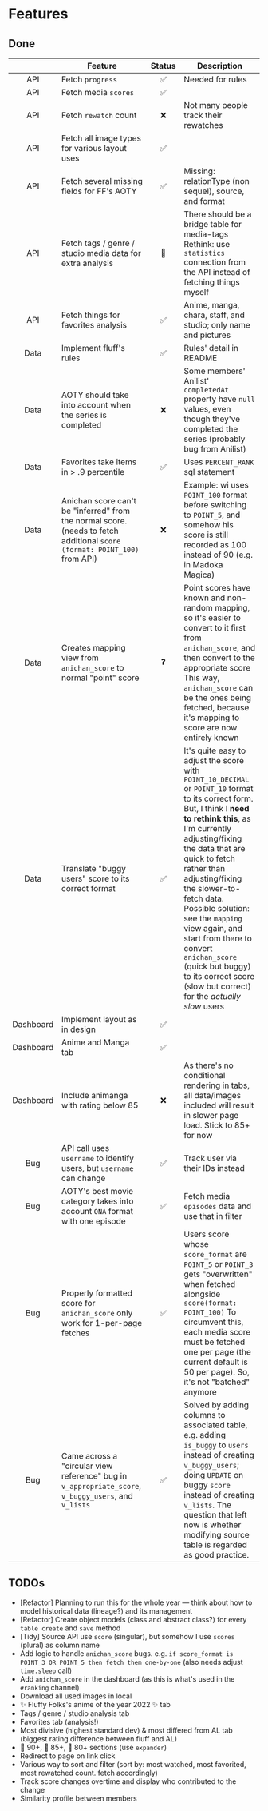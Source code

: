 # Features

## Done

|           | Feature                                                                                                                   | Status | Description                                                                                                                                                                                                                                                                                                                                                                                                                                                         |
|:---------:|---------------------------------------------------------------------------------------------------------------------------|:------:|---------------------------------------------------------------------------------------------------------------------------------------------------------------------------------------------------------------------------------------------------------------------------------------------------------------------------------------------------------------------------------------------------------------------------------------------------------------------|
|    API    | Fetch `progress`                                                                                                          |    ✅️   | Needed for rules                                                                                                                                                                                                                                                                                                                                                                                                                                                    |
|    API    | Fetch media `scores`                                                                                                      |    ✅️   |                                                                                                                                                                                                                                                                                                                                                                                                                                                                     |
|    API    | Fetch `rewatch` count                                                                                                     |    ❌️   | Not many people track their rewatches                                                                                                                                                                                                                                                                                                                                                                                                                               |
|    API    | Fetch all image types for various layout uses                                                                             |    ✅️   |                                                                                                                                                                                                                                                                                                                                                                                                                                                                     |
|    API    | Fetch several missing fields for FF's AOTY                                                                                |    ✅️   | Missing: relationType (non sequel), source, and format                                                                                                                                                                                                                                                                                                                                                                                                              |
|    API    | Fetch tags / genre / studio media data for extra analysis                                                                 |    💭️   | There should be a bridge table for media-tags  Rethink: use `statistics` connection from the API instead of fetching things myself                                                                                                                                                                                                                                                                                                                                  |
|    API    | Fetch things for favorites analysis                                                                                       |    ✅️   | Anime, manga, chara, staff, and studio; only name and pictures                                                                                                                                                                                                                                                                                                                                                                                                      |
|    Data   | Implement fluff's rules                                                                                                   |    ✅️   | Rules' detail in README                                                                                                                                                                                                                                                                                                                                                                                                                                             |
|    Data   | AOTY should take into account when the series is completed                                                                |    ❌️   | Some members' Anilist' `completedAt` property have `null` values, even though they've completed the series (probably bug from Anilist)                                                                                                                                                                                                                                                                                                                              |
|    Data   | Favorites take items in > .9 percentile                                                                                   |    ✅   | Uses `PERCENT_RANK` sql statement                                                                                                                                                                                                                                                                                                                                                                                                                                   |
|    Data   | Anichan score can't be "inferred" from the normal score. (needs to fetch additional `score (format: POINT_100)` from API) |    ❌️   | Example: wi uses `POINT_100` format before switching to `POINT_5`, and somehow his score is still recorded as 100 instead of 90 (e.g. in Madoka Magica)                                                                                                                                                                                                                                                                                                             |
|    Data   | Creates mapping view from `anichan_score` to normal "point" score                                                         |    ❓️   | Point scores have known and non-random mapping, so it's easier to convert to it first from `anichan_score`, and then convert to the appropriate score  This way, `anichan_score` can be the ones being fetched, because it's mapping to score are now entirely known                                                                                                                                                                                                |
|    Data   | Translate "buggy users" score to its correct format                                                                       |    ✅   | It's quite easy to adjust the score with `POINT_10_DECIMAL` or `POINT_10` format to its correct form.  But, I think I **need to rethink this**, as I'm currently adjusting/fixing the data that are quick to fetch rather than adjusting/fixing the slower-to-fetch data.  Possible solution: see the `mapping` view again, and start from there to convert `anichan_score` (quick but buggy) to its correct score (slow but correct) for the *actually slow* users |
| Dashboard | Implement layout as in design                                                                                             |    ✅   |                                                                                                                                                                                                                                                                                                                                                                                                                                                                     |
| Dashboard | Anime and Manga tab                                                                                                       |    ✅   |                                                                                                                                                                                                                                                                                                                                                                                                                                                                     |
| Dashboard | Include animanga with rating below 85                                                                                     |    ❌️   | As there's no conditional rendering in tabs, all data/images included will result in slower page load. Stick to 85+ for now                                                                                                                                                                                                                                                                                                                                         |
|    Bug    | API call uses `username` to identify users, but `username` can change                                                     |    ✅   | Track user via their IDs instead                                                                                                                                                                                                                                                                                                                                                                                                                                    |
|    Bug    | AOTY's best movie category takes into account `ONA` format with one episode                                               |    ✅   | Fetch media `episodes` data and use that in filter                                                                                                                                                                                                                                                                                                                                                                                                                  |
|    Bug    | Properly formatted score for `anichan_score` only work for 1-per-page fetches                                             |    ✅   | Users score whose `score_format` are `POINT_5` or `POINT_3` gets "overwritten" when fetched alongside `score(format: POINT_100)` To circumvent this, each media score must be fetched one per page (the current default is 50 per page). So, it's not "batched" anymore                                                                                                                                                                                             |
|    Bug    | Came across a "circular view reference" bug in `v_appropriate_score`, `v_buggy_users`, and `v_lists`                      |    ✅   | Solved by adding columns to associated table, e.g. adding `is_buggy` to `users` instead of creating `v_buggy_users`; doing `UPDATE` on buggy `score` instead of creating `v_lists`.  The question that left now is whether modifying source table is regarded as good practice.                                                                                                                                                                                     |

## TODOs

- [Refactor] Planning to run this for the whole year — think about how to model historical data (lineage?) and its management
- [Refactor] Create object models (class and abstract class?) for every `table create` and `save` method
- [Tidy] Source API use `score` (singular), but somehow I use `scores` (plural) as column name
- Add logic to handle `anichan_score` bugs. e.g. `if score_format is POINT_3 OR POINT_5 then fetch them one-by-one` (also needs adjust `time.sleep` call)
- Add `anichan_score` in the dashboard (as this is what's used in the `#ranking` channel)
- Download all used images in local
- ✨  Fluffy Folks's anime of the year 2022 ✨ tab
- Tags / genre / studio analysis tab
- Favorites tab (analysis!)
- Most divisive (highest standard dev) & most differed from AL tab (biggest rating difference between fluff and AL)
- 🏅 90+, 🥈 85+, 🥉 80+ sections (use `expander`)
- Redirect to page on link click
- Various way to sort and filter (sort by: most watched, most favorited, most rewatched count. fetch accordingly)
- Track score changes overtime and display who contributed to the change
- Similarity profile between members

